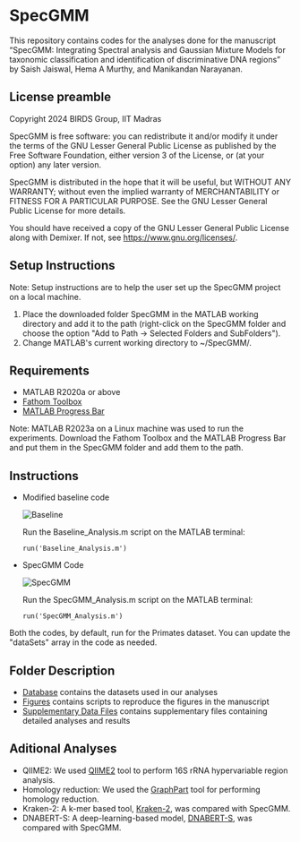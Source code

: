 # SpecGMM

This repository contains codes for the analyses done for the manuscript “SpecGMM: Integrating Spectral analysis and Gaussian Mixture Models for taxonomic classification and identification of discriminative DNA regions” by Saish Jaiswal, Hema A Murthy, and Manikandan Narayanan.

## License preamble 

Copyright 2024 BIRDS Group, IIT Madras

SpecGMM is free software: you can redistribute it and/or modify it under the terms of the GNU Lesser General Public License as published by the Free Software Foundation, either version 3 of the License, or (at your option) any later version.

SpecGMM is distributed in the hope that it will be useful,
but WITHOUT ANY WARRANTY; without even the implied warranty of
MERCHANTABILITY or FITNESS FOR A PARTICULAR PURPOSE.  See the
GNU Lesser General Public License for more details.

You should have received a copy of the GNU Lesser General Public License along with Demixer.  If not, see <https://www.gnu.org/licenses/>.

## Setup Instructions    

Note: Setup instructions are to help the user set up the SpecGMM project on a local machine.  

1) Place the downloaded folder SpecGMM in the MATLAB working directory and add it to the path (right-click on the SpecGMM folder and choose the option "Add to Path -> Selected Folders and SubFolders").  
2) Change MATLAB's current working directory to ~/SpecGMM/.

## Requirements
- MATLAB R2020a or above
- [Fathom Toolbox](https://www.usf.edu/marine-science/research/matlab-resources/fathom-toolbox-for-matlab.aspx)
- [MATLAB Progress Bar](https://github.com/JAAdrian/MatlabProgressBar)

Note: MATLAB R2023a on a Linux machine was used to run the experiments. Download the Fathom Toolbox and the MATLAB Progress Bar and put them in the SpecGMM folder and add them to the path.

## Instructions

- Modified baseline code

  ![Baseline](https://github.com/BIRDSgroup/SpecGMM/blob/main/Figures/PNG_Files/1-Background.png)
  
  Run the Baseline_Analysis.m script on the MATLAB terminal:
  ```
  run('Baseline_Analysis.m')
  ```

- SpecGMM Code

  ![SpecGMM](https://github.com/BIRDSgroup/SpecGMM/blob/main/Figures/PNG_Files/2-Overview.png)
  
  Run the SpecGMM_Analysis.m script on the MATLAB terminal:
  ```
  run('SpecGMM_Analysis.m')
  ```

Both the codes, by default, run for the Primates dataset. You can update the "dataSets" array in the code as needed.

## Folder Description

- [Database](https://github.com/BIRDSgroup/SpecGMM/tree/main/DataBase) contains the datasets used in our analyses
- [Figures](https://github.com/BIRDSgroup/SpecGMM/tree/main/Figures) contains scripts to reproduce the figures in the manuscript
- [Supplementary Data Files](https://github.com/BIRDSgroup/SpecGMM/tree/main/Supplementary%20Data%20Files) contains supplementary files containing detailed analyses and results

## Aditional Analyses

- QIIME2: We used [QIIME2](https://qiime2.org/) tool to perform 16S rRNA hypervariable region analysis.
- Homology reduction: We used the [GraphPart](https://github.com/graph-part/graph-part) tool for performing homology reduction.
- Kraken-2: A k-mer based tool, [Kraken-2](https://github.com/DerrickWood/kraken2/tree/master), was compared with SpecGMM.
- DNABERT-S: A deep-learning-based model, [DNABERT-S](https://github.com/MAGICS-LAB/DNABERT_S/tree/main), was compared with SpecGMM.
